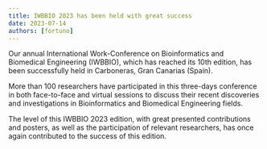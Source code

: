 ```yaml
---
title: IWBBIO 2023 has been held with great success
date: 2023-07-14
authors: [fortuno]
---
```


Our annual International Work-Conference on Bioinformatics and Biomedical Engineering (IWBBIO), which has reached its 10th edition, has been successfully held in Carboneras, Gran Canarias (Spain). 

<!--more-->

More than 100 researchers have participated in this three-days conference in both face-to-face and virtual sessions to discuss their recent discoveries and investigations in Bioinformatics and Biomedical Engineering fields.

The level of this IWBBIO 2023 edition, with great presented contributions and posters, as well as the participation of relevant researchers, has once again contributed to the success of this edition. 
